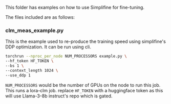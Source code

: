 This folder has examples on how to use Simplifine for fine-tuning.

The files included are as follows:

### clm_meas_example.py

This is the example used to re-produce the training speed using simplifine's DDP optimization. It can be run using cli. 

```bash
torchrun --nproc_per_node NUM_PROCESSORS example.py \
--hf_token HF_TOKEN \
--bs 1 \
--context_length 1024 \
--use_ddp 1
```

`NUM_PROCESSORS` would be the number of GPUs on the node to run this job. This runs a lora-clm job. replace `HF_TOKEN` with a huggingface token as this will use Llama-3-8b instruct's repo which is gated.